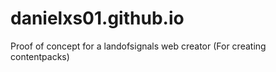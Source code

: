 # danielxs01.github.io
Proof of concept for a landofsignals web creator (For creating contentpacks)
